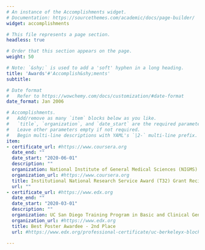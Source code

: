 ```yaml
---
# An instance of the Accomplishments widget.
# Documentation: https://sourcethemes.com/academic/docs/page-builder/
widget: accomplishments

# This file represents a page section.
headless: true

# Order that this section appears on the page.
weight: 50

# Note: `&shy;` is used to add a 'soft' hyphen in a long heading.
title: 'Awards'#'Accomplish&shy;ments'
subtitle:

# Date format
#   Refer to https://wowchemy.com/docs/customization/#date-format
date_format: Jan 2006

# Accomplishments.
#   Add/remove as many `item` blocks below as you like.
#   `title`, `organization`, and `date_start` are the required parameters.
#   Leave other parameters empty if not required.
#   Begin multi-line descriptions with YAML's `|2-` multi-line prefix.
item:
- certificate_url: #https://www.coursera.org
  date_end: ""
  date_start: "2020-06-01"
  description: ""
  organization: National Institute of General Medical Sciences (NIGMS)
  organization_url: #https://www.coursera.org
  title: Institutional National Research Service Award (T32) Grant Recipient
  url: ""
- certificate_url: #https://www.edx.org
  date_end: ""
  date_start: "2020-03-01"
  description: ""
  organization: UC San Diego Training Program in Basic and Clinical Genetics 
  organization_url: #https://www.edx.org
  title: Best Poster Awardee - 2nd Place
  url: #https://www.edx.org/professional-certificate/uc-berkeleyx-blockchain-fundamentals

---
```

